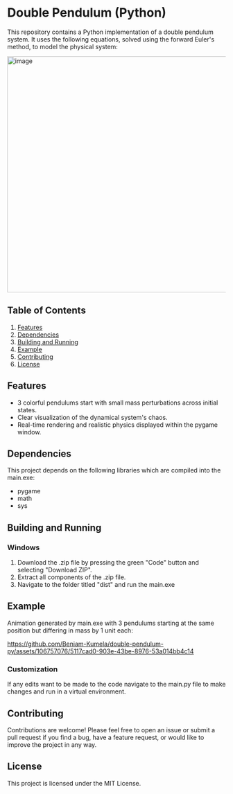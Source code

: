 # Double Pendulum (Python)

This repository contains a Python implementation of a double pendulum system. It uses the following equations, solved using the forward Euler's method, to model the physical system:

<img width="545" alt="image" src="https://github.com/Beniam-Kumela/double-pendulum-py/assets/106757076/e41cfee6-b0c3-4e7d-9b97-11deedb44a97">

## Table of Contents

1. [Features](/README.md#features)
2. [Dependencies](/README.md#dependencies)
3. [Building and Running](/README.md#building-and-running)
4. [Example](/README.md#example)
4. [Contributing](/README.md#contributing)
5. [License](/README.md#license)

## Features

- 3 colorful pendulums start with small mass perturbations across initial states.
- Clear visualization of the dynamical system's chaos. 
- Real-time rendering and realistic physics displayed within the pygame window.

## Dependencies

This project depends on the following libraries which are compiled into the main.exe:

- pygame
- math
- sys

## Building and Running

### Windows

1. Download the .zip file by pressing the green "Code" button and selecting "Download ZIP".
2. Extract all components of the .zip file.
3. Navigate to the folder titled "dist" and run the main.exe

## Example

Animation generated by main.exe with 3 pendulums starting at the same position but differing in mass by 1 unit each:

https://github.com/Beniam-Kumela/double-pendulum-py/assets/106757076/5117cad0-903e-43be-8976-53a014bb4c14

### Customization

If any edits want to be made to the code navigate to the main.py file to make changes and run in a virtual environment.

## Contributing

Contributions are welcome! Please feel free to open an issue or submit a pull request if you find a bug, have a feature request, or would like to improve the project in any way.

## License

This project is licensed under the MIT License.
